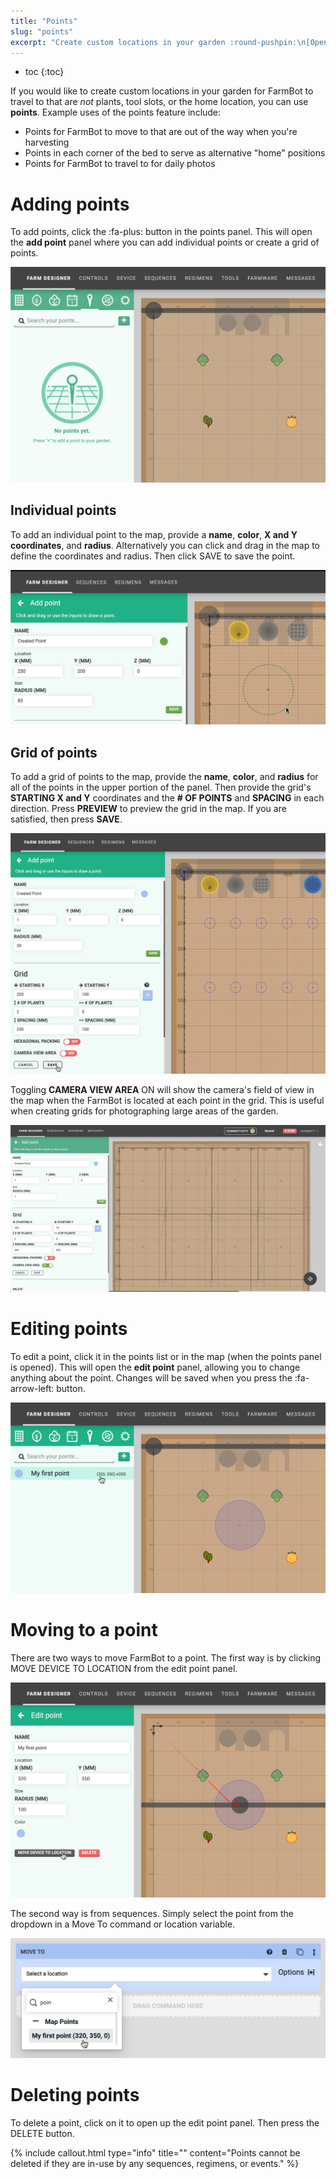 ```yaml
---
title: "Points"
slug: "points"
excerpt: "Create custom locations in your garden :round-pushpin:\n[Open this panel in the app](https://my.farm.bot/app/designer/points)"
---
```


* toc
{:toc}

If you would like to create custom locations in your garden for FarmBot to travel to that are _not_ plants, tool slots, or the home location, you can use **points**. Example uses of the points feature include:

* Points for FarmBot to move to that are out of the way when you're harvesting
* Points in each corner of the bed to serve as alternative "home" positions
* Points for FarmBot to travel to for daily photos

# Adding points
To add points, click the <span class="fb-button fb-teal">:fa-plus:</span> button in the points panel. This will open the **add point** panel where you can add individual points or create a grid of points.

![Screen Shot 2019-11-30 at 5.00.05 PM.png](Screen_Shot_2019-11-30_at_5.00.05_PM.png)

## Individual points
To add an individual point to the map, provide a **name**, **color**, **X and Y coordinates**, and **radius**. Alternatively you can click and drag in the map to define the coordinates and radius. Then click <span class="fb-button fb-green">SAVE</span> to save the point.

![Screen Shot 2020-07-08 at 10.19.20 PM.png](Screen_Shot_2020-07-08_at_10.19.20_PM.png)

## Grid of points
To add a grid of points to the map, provide the **name**, **color**, and **radius** for all of the points in the upper portion of the panel. Then provide the grid's **STARTING X and Y** coordinates and the **# OF POINTS** and **SPACING** in each direction. Press **PREVIEW** to preview the grid in the map. If you are satisfied, then press **SAVE**.

![Screen Shot 2020-07-08 at 10.23.06 PM.png](Screen_Shot_2020-07-08_at_10.23.06_PM.png)

Toggling **CAMERA VIEW AREA** <span class="fb-peripheral-on">ON</span> will show the camera's field of view in the map when the FarmBot is located at each point in the grid. This is useful when creating grids for photographing large areas of the garden.

![Screen Shot 2020-07-08 at 12.58.39 PM.png](Screen_Shot_2020-07-08_at_12.58.39_PM.png)

# Editing points
To edit a point, click it in the points list or in the map (when the points panel is opened). This will open the **edit point** panel, allowing you to change anything about the point. Changes will be saved when you press the :fa-arrow-left: button.

![Screen Shot 2019-11-30 at 5.01.21 PM.png](Screen_Shot_2019-11-30_at_5.01.21_PM.png)

# Moving to a point
There are two ways to move FarmBot to a point. The first way is by clicking <span class="fb-button fb-gray">MOVE DEVICE TO LOCATION</span> from the edit point panel.

![Screen Shot 2019-11-30 at 6.16.55 PM.png](Screen_Shot_2019-11-30_at_6.16.55_PM.png)

The second way is from sequences. Simply select the point from the dropdown in a <span class="fb-step fb-move-absolute">Move To</span> command or location variable.

![Screen Shot 2019-11-30 at 6.17.04 PM.png](Screen_Shot_2019-11-30_at_6.17.04_PM.png)

# Deleting points
To delete a point, click on it to open up the edit point panel. Then press the <span class="fb-button fb-red">DELETE</span> button.

{%
include callout.html
type="info"
title=""
content="Points cannot be deleted if they are in-use by any sequences, regimens, or events."
%}

